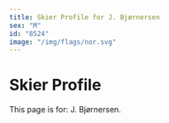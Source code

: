 ```yaml
---
title: Skier Profile for J. Bjørnersen
sex: "M"
id: "8524"
image: "/img/flags/nor.svg" 
---
```


# Skier Profile

This page is for: J. Bjørnersen.
    
